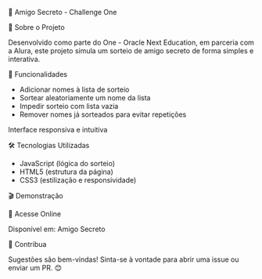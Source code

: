 
🎁 Amigo Secreto - Challenge One

📌 Sobre o Projeto

Desenvolvido como parte do One - Oracle Next Education, em parceria com a Alura, este projeto simula um sorteio de amigo secreto de forma simples e interativa.

🚀 Funcionalidades

- Adicionar nomes à lista de sorteio
- Sortear aleatoriamente um nome da lista
- Impedir sorteio com lista vazia
- Remover nomes já sorteados para evitar repetições

Interface responsiva e intuitiva

🛠 Tecnologias Utilizadas

- JavaScript (lógica do sorteio)
- HTML5 (estrutura da página)
- CSS3 (estilização e responsividade)

🎬 Demonstração

🔗 Acesse Online

Disponível em: Amigo Secreto

🤝 Contribua

Sugestões são bem-vindas! Sinta-se à vontade para abrir uma issue ou enviar um PR. 😊


  
